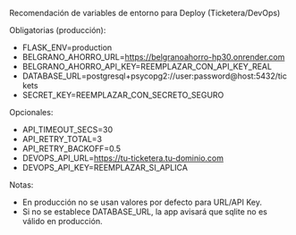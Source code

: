 Recomendación de variables de entorno para Deploy (Ticketera/DevOps)

Obligatorias (producción):
- FLASK_ENV=production
- BELGRANO_AHORRO_URL=https://belgranoahorro-hp30.onrender.com
- BELGRANO_AHORRO_API_KEY=REEMPLAZAR_CON_API_KEY_REAL
- DATABASE_URL=postgresql+psycopg2://user:password@host:5432/tickets
- SECRET_KEY=REEMPLAZAR_CON_SECRETO_SEGURO

Opcionales:
- API_TIMEOUT_SECS=30
- API_RETRY_TOTAL=3
- API_RETRY_BACKOFF=0.5
- DEVOPS_API_URL=https://tu-ticketera.tu-dominio.com
- DEVOPS_API_KEY=REEMPLAZAR_SI_APLICA

Notas:
- En producción no se usan valores por defecto para URL/API Key.
- Si no se establece DATABASE_URL, la app avisará que sqlite no es válido en producción.

